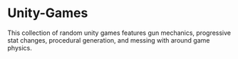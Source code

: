 # Unity-Games

This collection of random unity games features gun mechanics, progressive stat changes, procedural generation, and messing with around game physics.

